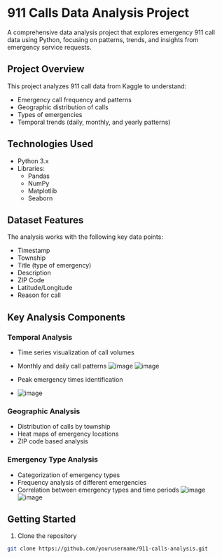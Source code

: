 # 911 Calls Data Analysis Project

A comprehensive data analysis project that explores emergency 911 call data using Python, focusing on patterns, trends, and insights from emergency service requests.

## Project Overview

This project analyzes 911 call data from Kaggle to understand:
- Emergency call frequency and patterns
- Geographic distribution of calls
- Types of emergencies
- Temporal trends (daily, monthly, and yearly patterns)

## Technologies Used

- Python 3.x
- Libraries:
  - Pandas
  - NumPy
  - Matplotlib
  - Seaborn

## Dataset Features

The analysis works with the following key data points:
- Timestamp
- Township
- Title (type of emergency)
- Description
- ZIP Code
- Latitude/Longitude
- Reason for call

## Key Analysis Components

### Temporal Analysis
- Time series visualization of call volumes
- Monthly and daily call patterns
![image](https://github.com/user-attachments/assets/d9df2b6a-5b9a-4364-8475-85060d2934e5)
![image](https://github.com/user-attachments/assets/a7154e64-267a-41ac-bab8-a485c3ea8c40)

- Peak emergency times identification
- ![image](https://github.com/user-attachments/assets/3d915488-e368-4895-b268-56b5a0c79e32)

### Geographic Analysis
- Distribution of calls by township
- Heat maps of emergency locations
- ZIP code based analysis

### Emergency Type Analysis
- Categorization of emergency types
- Frequency analysis of different emergencies
- Correlation between emergency types and time periods
![image](https://github.com/user-attachments/assets/2aef5cec-84be-4e72-b195-0819ea54ee1b)
![image](https://github.com/user-attachments/assets/3702cda5-8816-453e-8dbc-5caeac4e9d05)

## Getting Started

1. Clone the repository
```bash
git clone https://github.com/yourusername/911-calls-analysis.git
